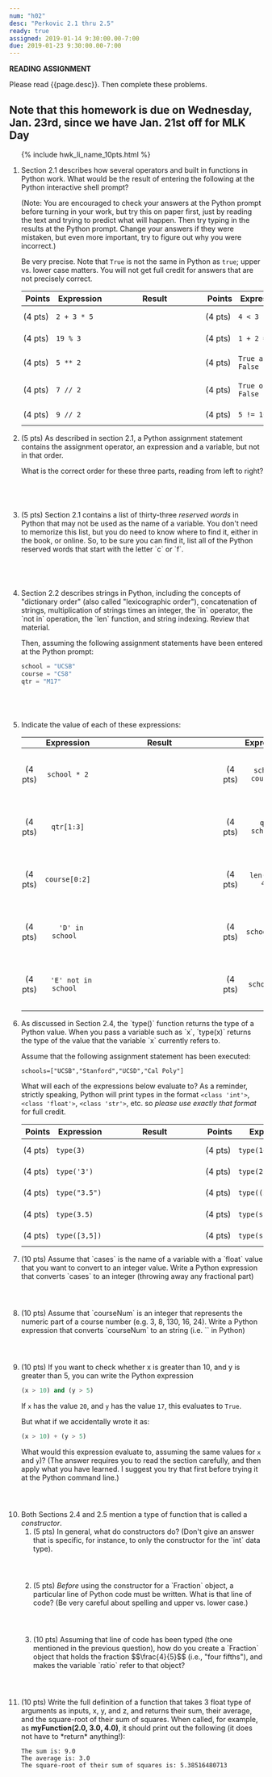 ```yaml
---
num: "h02"
desc: "Perkovic 2.1 thru 2.5"
ready: true
assigned: 2019-01-14 9:30:00.00-7:00
due: 2019-01-23 9:30:00.00-7:00
---
```


<b>READING ASSIGNMENT</b>

Please read {{page.desc}}.  Then complete these problems.
<h2>Note that this homework is due on Wednesday, Jan. 23rd, since we have Jan. 21st off for MLK Day</h2>

<ol>

{% include hwk_li_name_10pts.html %}

<li markdown="1">
Section 2.1 describes how several operators and built in functions in
Python work.  What would be the result of entering the following at
the Python interactive shell prompt?

(Note: You are encouraged to check your answers at the Python prompt
before turning in your work, but try this on paper first, just by
reading the text and trying to predict what will happen.  Then try
typing in the results at the Python prompt.  Change your answers if
they were mistaken, but even more important, try to figure out why you
were incorrect.)

Be very precise.  Note that `True` is not the same in Python as `true`; upper
vs. lower case matters.  You will not get full credit for answers that are not
precisely correct.

<style>
div.bigger table * td { padding: 0.7em 3pt 0.7em 3pt; }
span.wide { padding: 0pt 4em 0pt 4em; }
</style>

<div class="bigger" markdown="1">

| Points  | Expression  | <span class="wide">Result</span> | Points  | Expression  | <span class="wide">Result</span> |
|---------|-------------|--------|---------|-------------|--------|
| (4 pts) | `2 + 3 * 5` |        | (4 pts) | `4 < 3`     |        |
| (4 pts) | `19 % 3`    |        | (4 pts) | `1 + 2 == 3`|        |
| (4 pts) | `5 ** 2`    |        | (4 pts) | `True and False`  |        |
| (4 pts) | `7 // 2`    |        | (4 pts) | `True or False`  |        |
| (4 pts) | `9 // 2`    |        | (4 pts) | `5 != 10//2`    |        |

</div>
<div class="pagebreak"></div>
</li>


<li style="margin-bottom:5em;" markdown="1">
(5 pts) As described in section 2.1, a Python assignment statement contains the assignment operator, an expression and a variable, but not in that order.

What is the correct order for these three parts, reading from left to right?

</li>


<li style="margin-bottom:5em;" markdown="1">
(5 pts) Section 2.1 contains a list of thirty-three <em>reserved words</em> in Python that may not be used as the name of a variable.   You don't need to memorize this list, but you do need to know where to find it, either in the book, or online.  So, to be sure you can find it, list all of the Python reserved words that start with the letter `c` or `f`.
</li>

<li style="margin-bottom:5em;" markdown="1">
Section 2.2 describes strings in Python, including the concepts of "dictionary order" (also called "lexicographic order"), concatenation of strings, multiplication of strings times an integer, the `in` operator, the `not in` operation, the `len` function, and string indexing.  Review that material.

Then, assuming the following assignment statements have been entered at the Python prompt:

```python
school = "UCSB"
course = "CS8"
qtr = "M17"
```
</li>

<li markdown="1">
Indicate the value of each of these expressions:

<style>
div.evenbigger table * td { padding: 2em 1pt 2em 1pt; text-align: center; }
div.evenbigger table * th { padding: 0em 1pt 0em 1pt; margin: 0 0 0 0; text-align:center;}
div.evenbigger table * td code { padding: 0pt 1em 0pt 1em; }
span.wider { padding: 0pt 6em 0pt 6em; }
</style>

<div class="evenbigger" markdown="1">

| | Expression  | <span class="wider">Result</span> | | | Expression  | <span class="wider">Result</span> |
|---------|-------------|--------|-|--------|-------------|--------|
| (4 pts) | `school * 2`        |  | | (4 pts) | `school > course` | |
| (4 pts) | `qtr[1:3]`          |  | |(4 pts) | `qtr < school`   | |
| (4 pts) | `course[0:2]`        |  | |(4 pts) | `len(qtr) > 4`   | |
| (4 pts) | `'D' in school`     |  | |(4 pts) | `school[-1]`     | |
| (4 pts) | `'E' not in school` |  | |(4 pts) | `school[0]`      | |

</div>
</li>

<div class="pagebreak">


<li markdown="1">  As discussed in Section&nbsp;2.4, the `type()` function returns the type of a Python value.
When you pass a variable such as `x`, `type(x)` returns the type of the value that the variable `x` currently refers to.

Assume that the following assignment statement has been executed:

```
schools=["UCSB","Stanford","UCSD","Cal Poly"]
```

What will each of the expressions below evaluate to?  As a reminder, strictly speaking, Python will print types in the format `<class 'int'>`, `<class 'float'>`, `<class 'str'>`, etc. so *please use exactly that format* for full credit.
<style>
div.bigger table * td { padding: 0.7em 3pt 0.7em 3pt; }
span.wide { padding: 0pt 4em 0pt 4em; }
</style>

<div class="bigger" markdown="1">

| Points  | Expression  | <span class="wide">Result</span> | Points  | Expression  | <span class="wide">Result</span> |
|---------|-------------|--------|---------|-------------|--------|
| (4 pts) | `type(3)` |        | (4 pts) | `type(1+2.5)`     |        |
| (4 pts) | `type('3')`    |        | (4 pts) | `type(2 * "3")`|        |
| (4 pts) | `type("3.5")`    |        | (4 pts) | `type((3,3))` |        |
| (4 pts) | `type(3.5)`    |        | (4 pts) | `type(schools)`  |        |
| (4 pts) | `type([3,5])`    |        | (4 pts) | `type(schools[0])`    |        |

</div>
</li>


<li style="margin-bottom: 4em;" markdown="1">
(10 pts) Assume that `cases` is the name of a variable with a `float` value that you want to convert to an integer value.    Write a Python expression that converts `cases` to an integer (throwing away any fractional part)
</li>



<li style="margin-bottom: 4em;" markdown="1"> (10 pts) Assume that `courseNum` is an integer that represents the numeric part of a course number (e.g. 3, 8, 130, 16, 24).    Write a Python expression that converts `courseNum` to an string (i.e. `<class 'str'>` in Python)
</li>


<li style="margin-bottom: 4em;" markdown="1"> (10 pts) If you want to check whether x is greater than 10, and y is greater than 5, you can write the Python expression

```python
(x > 10) and (y > 5)
```

If `x` has the value `20`, and `y` has the value `17`, this evaluates to `True`.

But what if we accidentally wrote it as:

```python
(x > 10) + (y > 5)
```

What would this expression evaluate to, assuming the same values for `x` and `y`)?  (The answer requires you to read the section carefully, and then apply what you have learned.    I suggest you try that first before trying it at the Python command line.)

</li>


<div class="pagebreak"></div>

<li>Both Sections 2.4 and 2.5 mention a type of function that is called a <em>constructor</em>.

<ol>

<li style="margin-bottom: 4em;" markdown="1">
(5 pts) In general, what do constructors do?  (Don't give an answer that is specific, for instance, to only the constructor for the `int` data type).

</li>


<li style="margin-bottom: 4em;" markdown="1">
(5 pts) <em>Before</em> using the constructor for a `Fraction` object, a particular line of Python code must be written.  What is that line of code?  (Be very careful about spelling and upper vs. lower case.)

</li>

<li style="margin-bottom: 4em;" markdown="1">
(10 pts) Assuming that line of code has been typed (the one mentioned in the previous question), how do you create a `Fraction` object that holds the fraction $$\frac{4}{5}$$ (i.e., "four&nbsp;fifths"), and makes the variable `ratio` refer to that object?

</li>
</ol>

<li style="margin-bottom: 4em;" markdown="1">
(10 pts) Write the full definition of a function that takes 3 float type of arguments as inputs, x, y, and z, and returns their sum, their average, and the square-root of their sum of squares. When called, for example, as <strong>myFunction(2.0, 3.0, 4.0)</strong>, it should print out the following (it does not have to *return* anything!):

```
The sum is: 9.0
The average is: 3.0
The square-root of their sum of squares is: 5.38516480713
```
</li>


